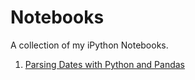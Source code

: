 Notebooks
=========

A collection of my iPython Notebooks.

1. [Parsing Dates with Python and Pandas](http://nbviewer.ipython.org/gist/mickaellegal/5ea30b848d42ef667c77)
